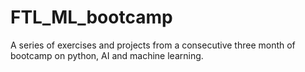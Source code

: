 # FTL_ML_bootcamp
A series of exercises and projects from a consecutive three month of bootcamp on python, AI and machine learning.
